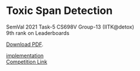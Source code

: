 # Toxic Span Detection
SemVal 2021 Task-5
CS698V Group-13 (IITK@detox)<br>
9th rank on Leaderboards

<p><a href="IITK@Detox_at_SemEval_2021_Task_5.pdf">Download PDF</a>.</p>

[implementation](https://github.com/architb1703/Toxic_Span)<br>
[Competition Link](https://competitions.codalab.org/competitions/25623)

<object data="/IITK@Detox_at_SemEval_2021_Task_5.pdf" type="application/pdf" width="100%">
</object>
